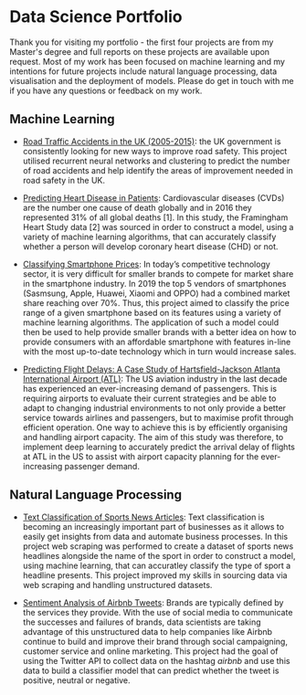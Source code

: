 # Data Science Portfolio
Thank you for visiting my portfolio - the first four projects are from my Master's degree and full reports on these projects are available upon request. Most of my work has been focused on machine learning and my intentions for future projects include natural language processing, data visualisation and the deployment of models. Please do get in touch with me if you have any questions or feedback on my work. 

## Machine Learning

* [Road Traffic Accidents in the UK (2005-2015)](https://github.com/aidenaslam/UK_Road_Accidents): the UK government is consistently looking for new ways to improve road safety. This project utilised recurrent neural networks and clustering to predict the number of road accidents and help identify the areas of improvement needed in road safety in the UK. 

* [Predicting Heart Disease in Patients](https://github.com/aidenaslam/Predicting-Heart-Disease-in-Patients): Cardiovascular diseases (CVDs) are the number one cause of death globally and in 2016 they represented 31% of all global deaths [1]. In this study, the Framingham Heart Study data [2] was sourced in order to construct a model, using a variety of machine learning algorithms, that can accurately classify whether a person will develop coronary heart disease (CHD) or not.

* [Classifying Smartphone Prices](https://github.com/aidenaslam/Classifying-Smartphone-Prices): In today’s competitive technology sector, it is very difficult for smaller brands to compete for market share in the smartphone industry. In 2019 the top 5 vendors of smartphones (Sasmsung, Apple, Huawei, Xiaomi and OPPO) had a combined market share reaching over 70%. Thus, this project aimed to classify the price range of a given smartphone based on its features using a variety of machine learning algorithms. The application of such a model could then be used to help provide smaller brands with a better idea on how to provide consumers with an affordable smartphone with features in-line with the most up-to-date technology which in turn would increase sales. 

* [Predicting Flight Delays: A Case Study of Hartsfield-Jackson Atlanta International Airport (ATL)](https://github.com/aidenaslam/Predicting-Flight-Delays-A-Case-Study-of-Hartsfield-Jackson-Atlanta-International-Airport-ATL-): The US aviation industry in the last decade has experienced an ever-increasing demand of passengers. This is requiring airports to evaluate their current strategies and be able to adapt to changing industrial environments to not only provide a better service towards airlines and passengers, but to maximise profit through efficient operation. One way to achieve this is by efficiently organising and handling airport capacity. The aim of this study was therefore, to implement deep learning to accurately predict the arrival delay of flights at ATL in the US to assist with airport capacity planning for the ever-increasing passenger demand.

## Natural Language Processing

* [Text Classification of Sports News Articles](https://github.com/aidenaslam/Text-Classification-Sports-News): Text classification is becoming an increasingly important part of businesses as it allows to easily get insights from data and automate business processes. In this project web scraping was performed to create a dataset of sports news headlines alongside the name of the sport in order to construct a model, using machine learning, that can accuratley classify the type of sport a headline presents. This project improved my skills in sourcing data via web scraping and handling unstructured datasets.

* [Sentiment Analysis of Airbnb Tweets](https://github.com/aidenaslam/Airbnb-Twitter-Sentiment-Analysis): Brands are typically defined by the services they provide. With the use of social media to communicate the successes and failures of brands, data scientists are taking advantage of this unstructured data to help companies like Airbnb continue to build and improve their brand through social campaigning, customer service and online marketing. This project had the goal of using the Twitter API to collect data on the hashtag *airbnb* and use this data to build a classifier model that can predict whether the tweet is positive, neutral or negative. 
